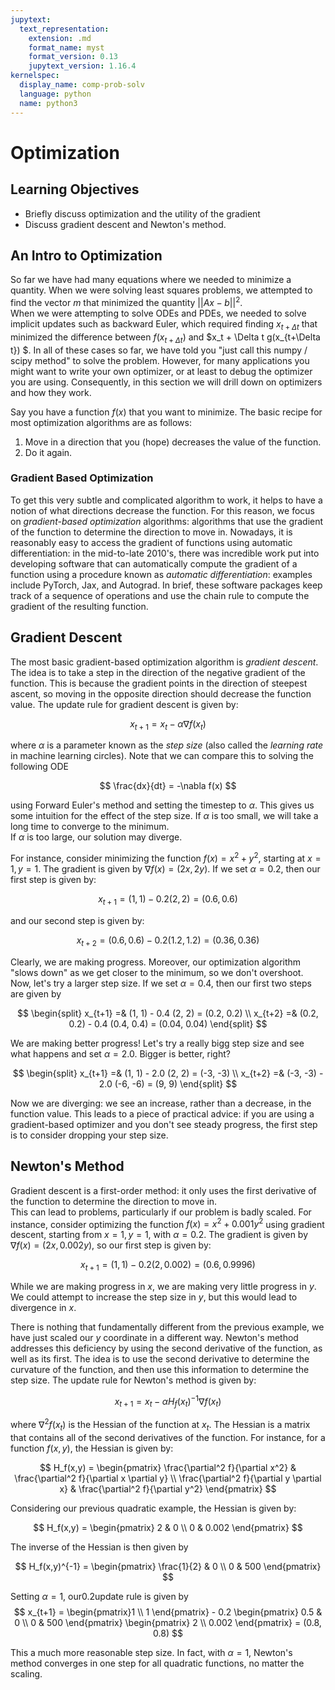 ```yaml
---
jupytext:
  text_representation:
    extension: .md
    format_name: myst
    format_version: 0.13
    jupytext_version: 1.16.4
kernelspec:
  display_name: comp-prob-solv
  language: python
  name: python3
---
```


# Optimization

## Learning Objectives
- Briefly discuss optimization and the utility of the gradient
- Discuss gradient descent and Newton's method.


## An Intro to Optimization

So far we have had many equations where we needed to minimize a quantity.  When we were solving least squares problems, we attempted to find the vector $m$ that minimized the quantity $||Ax - b||^2$.  
When we were attempting to solve ODEs and PDEs, we needed to solve implicit updates such as backward Euler, which required finding $x_{t+ \Delta t}$ that minimized the difference between $f(x_{t+\Delta t})$  and 
$x_t + \Delta t g(x_{t+\Delta t}) $.  In all of these cases so far, we have told you "just call this numpy / scipy method" to solve the problem.
However, for many applications you might want to write your own optimizer, or at least to debug the optimizer you are using.  Consequently, in this section we will drill down on optimizers and how they work.

Say you have a function $f(x)$ that you want to minimize.  The basic recipe for most optimization algorithms are as follows:
1. Move in a direction that you (hope) decreases the value of the function.
2. Do it again.

### Gradient Based Optimization

To get this very subtle and complicated algorithm to work, it helps to have a notion of what directions decrease the function.  For this reason, we focus on *gradient-based optimization* algorithms: algorithms that use the gradient of the function to determine the direction to move in.
Nowadays, it is reasonably easy to access the gradient of functions using automatic differentiation: in the mid-to-late 2010's, there was incredible work put into developing software that can automatically compute the gradient of a function using a procedure known as *automatic differentiation*: examples include PyTorch, Jax, and Autograd.
In brief, these software packages keep track of a sequence of operations and use the chain rule to compute the gradient of the resulting function.

## Gradient Descent

The most basic gradient-based optimization algorithm is *gradient descent*.  The idea is to take a step in the direction of the negative gradient of the function.  This is because the gradient points in the direction of steepest ascent, so moving in the opposite direction should decrease the function value.  The update rule for gradient descent is given by:

$$
x_{t+1} = x_t - \alpha \nabla f(x_t)
$$

where $\alpha$ is a parameter known as the *step size* (also called the *learning rate* in machine learning circles).  Note that we can compare this to solving the following ODE

$$
\frac{dx}{dt} = -\nabla f(x)
$$

using Forward Euler's method and setting the timestep to $\alpha$.  This gives us some intuition for the effect of the step size.  If $\alpha$ is too small, we will take a long time to converge to the minimum.  
If $\alpha$ is too large, our solution may diverge.

For instance, consider minimizing the function $f(x) = x^2 + y^2$, starting at $x=1, y=1$.  The gradient is given by $\nabla f(x) = (2x, 2y)$.  If we set $\alpha = 0.2$, then our first step is given by:

$$
x_{t+1} = (1, 1) - 0.2 (2, 2) = (0.6, 0.6)
$$

and our second step is given by:

$$
x_{t+2} = (0.6, 0.6) - 0.2 (1.2, 1.2) = (0.36, 0.36)
$$

Clearly, we are making progress.  Moreover, our optimization algorithm "slows down" as we get closer to the minimum, so we don't overshoot.  
Now, let's try a larger step size.  If we set $\alpha = 0.4$, then our first two steps are given by

$$
\begin{split}
x_{t+1} =& (1, 1) - 0.4 (2, 2) = (0.2, 0.2) \\
x_{t+2} =& (0.2, 0.2) - 0.4 (0.4, 0.4) = (0.04, 0.04)
\end{split}
$$

We are making better progress!  Let's try a really bigg step size and see what happens and set $\alpha = 2.0$.  Bigger is better, right?

$$
\begin{split}
x_{t+1} =& (1, 1) - 2.0 (2, 2) = (-3, -3) \\
x_{t+2} =& (-3, -3) - 2.0 (-6, -6) = (9, 9)
\end{split}
$$

Now we are diverging: we see an increase, rather than a  decrease, in the function value.  This leads to a piece of practical advice: if you are using a gradient-based optimizer and you don't see steady progress, the first step is to consider dropping your step size.


## Newton's Method

Gradient descent is a first-order method: it only uses the first derivative of the function to determine the direction to move in.  
This can lead to problems, particularly if our problem is badly scaled.
For instance, consider optimizing the function $f(x) = x^2 + 0.001 y^2$ using gradient descent, starting from $x = 1, y = 1$, with $\alpha = 0.2$. The gradient is given by $\nabla f(x) = (2x, 0.002y)$, so our first step is given by:

$$
x_{t+1} = (1, 1) - 0.2 (2, 0.002) = (0.6, 0.9996)
$$

While we are making progress in $x$, we are making very little progress in $y$.  We could attempt to increase the step size in $y$, but this would lead to divergence in $x$. 

There is nothing that fundamentally different from the previous example, we have just scaled our $y$ coordinate in a different way.  Newton's method addresses this deficiency by using the second derivative of the function, as well as its first.
The idea is to use the second derivative to determine the curvature of the function, and then use this information to determine the step size.  The update rule for Newton's method is given by:

$$
x_{t+1} = x_t - \alpha H_f(x_t)^{-1} \nabla f(x_t)
$$

where $\nabla^2 f(x_t)$ is the Hessian of the function at $x_t$.  The Hessian is a matrix that contains all of the second derivatives of the function.  For instance, for a function $f(x,y)$, the Hessian is given by:

$$
H_f(x,y) = \begin{pmatrix}
\frac{\partial^2 f}{\partial x^2} & \frac{\partial^2 f}{\partial x \partial y} \\
\frac{\partial^2 f}{\partial y \partial x} & \frac{\partial^2 f}{\partial y^2}
\end{pmatrix}
$$

Considering our previous quadratic example, the Hessian is given by:

$$
H_f(x,y) = \begin{pmatrix}
2 & 0 \\
0 & 0.002
\end{pmatrix}
$$

The inverse of the Hessian is then given by

$$
H_f(x,y)^{-1} = \begin{pmatrix}
\frac{1}{2} & 0 \\
0 & 500
\end{pmatrix}
$$

Setting $\alpha=1$, our0.2update rule is given by
$$
x_{t+1} = \begin{pmatrix}1 \\ 1 \end{pmatrix} - 0.2 \begin{pmatrix}
0.5 & 0 \\
0 & 500
\end{pmatrix} \begin{pmatrix}
2  \\
0.002
\end{pmatrix} = (0.8, 0.8)
$$

This a much more reasonable step size.  In fact, with $\alpha=1$, Newton's method converges in one step for all quadratic functions, no matter the scaling.